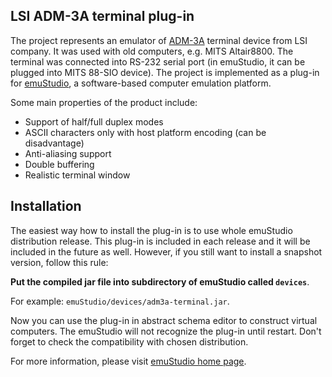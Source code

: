 LSI ADM-3A terminal plug-in
---------------------------

The project represents an emulator of [ADM-3A](http://en.wikipedia.org/wiki/ADM-3A)
terminal device from LSI company. It was used with old computers, e.g. MITS Altair8800.
The terminal was connected into RS-232 serial port (in emuStudio, it can be plugged into
MITS 88-SIO device). The project is implemented as a plug-in for [emuStudio](http://net.emustudio.sf.net),
a software-based computer emulation platform.

Some main properties of the product include:

* Support of half/full duplex modes
* ASCII characters only with host platform encoding (can be disadvantage)
* Anti-aliasing support
* Double buffering
* Realistic terminal window

Installation
------------

The easiest way how to install the plug-in is to use whole emuStudio distribution release. This plug-in is
included in each release and it will be included in the future as well. However, if you still want to install
a snapshot version, follow this rule: 

**Put the compiled jar file into subdirectory of emuStudio called `devices`**.

For example: `emuStudio/devices/adm3a-terminal.jar`.

Now you can use the plug-in in abstract schema editor to construct virtual computers. The emuStudio
will not recognize the plug-in until restart. Don't forget to check the compatibility with chosen
distribution.

For more information, please visit [emuStudio home page](http://net.emustudio.sourceforge.net/downloads.html).

